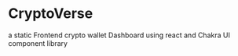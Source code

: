 # CryptoVerse
a static Frontend crypto wallet Dashboard using react and Chakra UI component library
